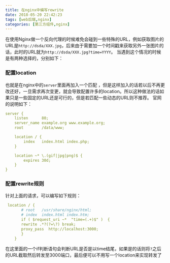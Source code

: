 ```yaml
---
title: 在nginx中编写rewrite
date: 2018-05-20 22:42:23
tags: [web后端,nginx]
categories: [第三方组件,nginx]
---
```

在使用Nginx做一个反向代理的时候难免会碰到一些特殊的URL，例如获取图片的URL是`http://dsda/XXX.jpg`，后来由于需要加一个时间戳来获取另外一张图片的话，此时的URL就为`http://dsda/XXX.jpg?time=YYYY`。
当遇到这个情况的时候是有两种选择的，分别如下：
### 配置location
也就是在nginx中的`server`里面再加入一个匹配 ，但是这样加入的话若以后不再更改还好，一旦需求再次变更，就会导致配置许多的location。所以这种做法的话如果只是一些固定的URL还是可行的，但是若匹配一些动态的URL则不推荐。
官网的说明如下：
```yml
server {
    listen      80;
    server_name example.org www.example.org;
    root        /data/www;

    location / {
        index   index.html index.php;
    }

    location ~* \.(gif|jpg|png)$ {
        expires 30d;
    }
}
```
### 配置rewrite规则
针对上面的请求，可以编写如下规则：
```yml
 location / {
       # root   /usr/share/nginx/html;
       # index  index.html index.htm;
       if ( $request_uri ~*  "time=(.+)$" )  {
       rewrite .*?(?=\?) break;
       proxy_pass  http://localhost:3000;
       }
    }
```
在这里面的一个if判断语句会判断URL是否是以time结尾，如果是的话则将`?`之后的URL截取然后转发至3000端口，最后便可以不用写一个location来实现转发了